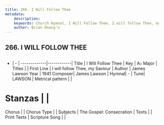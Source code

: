 ```yaml
---
title: 266. I Will Follow Thee
metadata:
    description: 
    keywords: Church Hymnal, I Will Follow Thee, I will follow Thee, my Saviour, 
    author: Brian Onang'o
---
```



## 266. I WILL FOLLOW THEE

```txt

```

- |   -  |
-------------|------------|
Title | I Will Follow Thee |
Key | A♭ Major |
Titles |  |
First Line | I will follow Thee, my Saviour |
Author | James Lawson
Year | 1941
Composer| James Lawson |
Hymnal|  - |
Tune| LAWSON |
Metrical pattern | |
# Stanzas |  |
Chorus |  |
Chorus Type |  |
Subjects | The Gospel: Consecration |
Texts |  |
Print Texts | 
Scripture Song |  |
  
